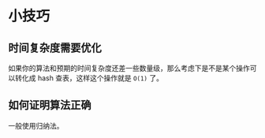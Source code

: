 # 小技巧

<!--
ID: 2eaef63b-10c3-4bba-8674-ae696716f3d4
Status: draft
Date: 2020-07-29T23:37:30
Modified: 2020-07-29T23:37:30
wp_id: 1682
-->

## 时间复杂度需要优化

如果你的算法和预期的时间复杂度还差一些数量级，那么考虑下是不是某个操作可以转化成 hash 查表，这样这个操作就是 `O(1)` 了。

## 如何证明算法正确

一般使用归纳法。
